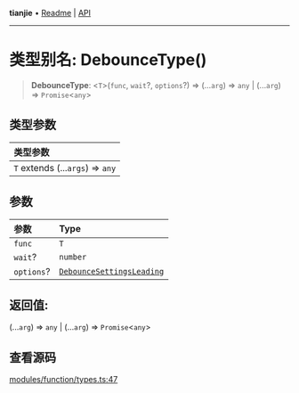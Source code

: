 **tianjie** • [Readme](../README.md) \| [API](../globals.md)

***

# 类型别名: DebounceType()

<a id="undefined" name="undefined"></a>

> **DebounceType**: \<`T`\>(`func`, `wait`?, `options`?) => (...`arg`) => `any` \| (...`arg`) => `Promise`\<`any`\>

## 类型参数

| 类型参数 |
| :------ |
| `T` extends (...`args`) => `any` |

## 参数

| 参数 | Type |
| :------ | :------ |
| `func` | `T` |
| `wait`? | `number` |
| `options`? | [`DebounceSettingsLeading`](../interfaces/DebounceSettingsLeading.md) |

## 返回值:

(...`arg`) => `any` \| (...`arg`) => `Promise`\<`any`\>

## 查看源码

[modules/function/types.ts:47](https://github.com/hacxy/tianjie/blob/245b0df79651d6de91859938cd5e7b7a04797496/src/modules/function/types.ts#L47)
